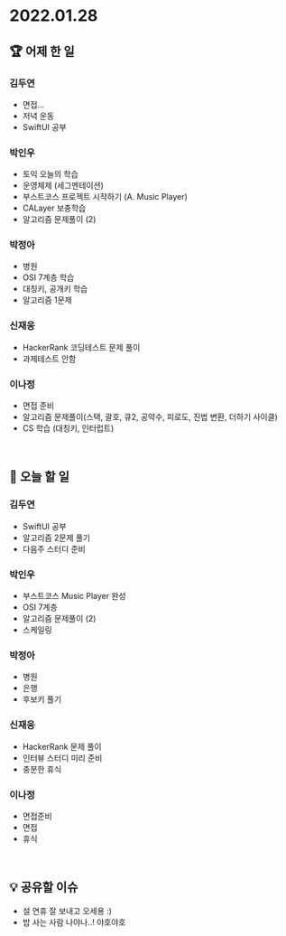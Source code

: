 # 2022.01.28

## 🏆 어제 한 일

### 김두연

- 면접...
- 저녁 운동
- SwiftUI 공부

### 박인우

- 토익 오늘의 학습
- 운영체제 (세그멘테이션)
- 부스트코스 프로젝트 시작하기 (A. Music Player)
- CALayer 보충학습
- 알고리즘 문제풀이 (2)

### 박정아

- 병원
- OSI 7계층 학습
- 대칭키, 공개키 학습
- 알고리즘 1문제

### 신재웅

- HackerRank 코딩테스트 문제 풀이
- 과제테스트 안함

### 이나정

- 면접 준비
- 알고리즘 문제풀이(스택, 괄호, 큐2, 공약수, 피로도, 진법 변환, 더하기 사이클)
- CS 학습 (대칭키, 인터럽트)

<br/>

## 🎯 오늘 할 일

### 김두연

- SwiftUI 공부
- 알고리즘 2문제 풀기
- 다음주 스터디 준비

### 박인우

- 부스트코스 Music Player 완성
- OSI 7계층
- 알고리즘 문제풀이 (2)
- 스케일링

### 박정아

- 병원
- 은행
- 후보키 풀기

### 신재웅

- HackerRank 문제 풀이
- 인터뷰 스터디 미리 준비
- 충분한 휴식

### 이나정

- 면접준비
- 면접
- 휴식

<br/>

## 💡 공유할 이슈

- 설 연휴 잘 보내고 오세용 :)
- 밥 사는 사람 나야나..! 야호야호
